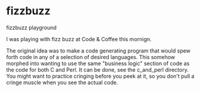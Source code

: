 # fizzbuzz
fizzbuzz playground

I was playing with fizz buzz at Code & Coffee this mornign.

The original idea was to make a code generating program that would spew forth code in any of a selection of desired languages.  This somehow morphed into wanting to use the same "business logic" section of code as the code for both C and Perl.  It can be done, see the c_and_perl directory.  You might want to practice cringing before you peek at it, so you don't pull a cringe muscle when you see the actual code.
